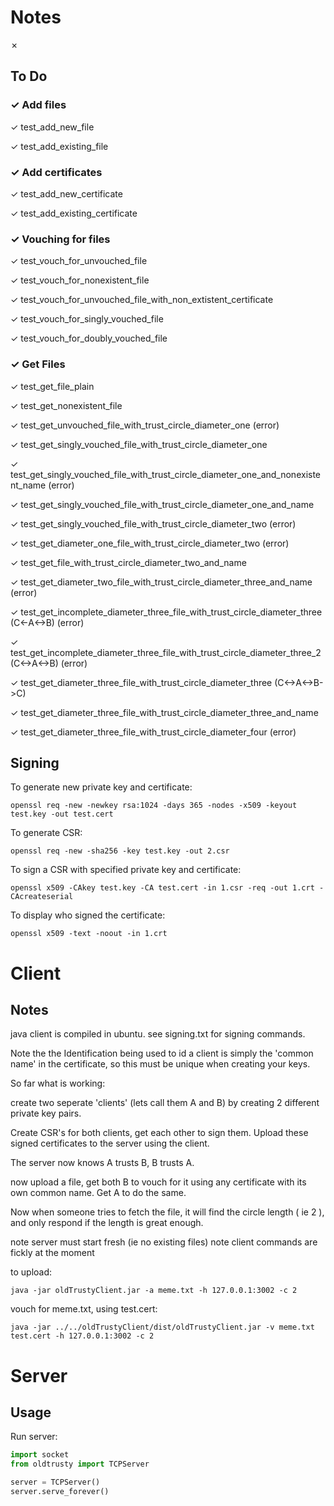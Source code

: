 # Notes

✗

## To Do

### ✓ Add files

✓ test_add_new_file

✓ test_add_existing_file

### ✓ Add certificates

✓ test_add_new_certificate

✓ test_add_existing_certificate

### ✓ Vouching for files

✓ test_vouch_for_unvouched_file

✓ test_vouch_for_nonexistent_file

✓ test_vouch_for_unvouched_file_with_non_extistent_certificate

✓ test_vouch_for_singly_vouched_file

✓ test_vouch_for_doubly_vouched_file

### ✓ Get Files

✓ test_get_file_plain

✓ test_get_nonexistent_file

✓ test_get_unvouched_file_with_trust_circle_diameter_one (error)


✓ test_get_singly_vouched_file_with_trust_circle_diameter_one

✓ test_get_singly_vouched_file_with_trust_circle_diameter_one_and_nonexistent_name (error)

✓ test_get_singly_vouched_file_with_trust_circle_diameter_one_and_name

✓ test_get_singly_vouched_file_with_trust_circle_diameter_two (error)


✓ test_get_diameter_one_file_with_trust_circle_diameter_two (error)

✓ test_get_file_with_trust_circle_diameter_two_and_name

✓ test_get_diameter_two_file_with_trust_circle_diameter_three_and_name (error)


✓ test_get_incomplete_diameter_three_file_with_trust_circle_diameter_three (C<-A<->B) (error)

✓ test_get_incomplete_diameter_three_file_with_trust_circle_diameter_three_2 (C<->A<->B) (error)

✓ test_get_diameter_three_file_with_trust_circle_diameter_three (C<->A<->B->C)

✓ test_get_diameter_three_file_with_trust_circle_diameter_three_and_name

✓ test_get_diameter_three_file_with_trust_circle_diameter_four (error)



## Signing

To generate new private key and certificate:

```
openssl req -new -newkey rsa:1024 -days 365 -nodes -x509 -keyout test.key -out test.cert
```

To generate CSR:

```
openssl req -new -sha256 -key test.key -out 2.csr
```

To sign a CSR with specified private key and certificate:

```
openssl x509 -CAkey test.key -CA test.cert -in 1.csr -req -out 1.crt -CAcreateserial
```

To display who signed the certificate:

```
openssl x509 -text -noout -in 1.crt
```

# Client

## Notes

java client is compiled in ubuntu. see signing.txt for signing commands.

Note the the Identification being used to id a client is simply the 'common name' in the certificate, so this must be unique when creating your keys.

So far what is working:

create two seperate 'clients' (lets call them A and B) by creating 2 different private key pairs.

Create CSR's for both clients, get each other to sign them. Upload these signed certificates to the server using the client.

The server now knows A trusts B, B trusts A.

now upload a file, get both B to vouch for it using any certificate with its own common name. Get A to do the same.

Now when someone tries to fetch the file, it will find the circle length ( ie 2 ), and only respond if the length is great enough.

note server must start fresh (ie no existing files)
note client commands are fickly at the moment

to upload:

```
java -jar oldTrustyClient.jar -a meme.txt -h 127.0.0.1:3002 -c 2
```

vouch for meme.txt, using test.cert:

```
java -jar ../../oldTrustyClient/dist/oldTrustyClient.jar -v meme.txt test.cert -h 127.0.0.1:3002 -c 2
```

# Server

## Usage

Run server:

```python
import socket
from oldtrusty import TCPServer

server = TCPServer()
server.serve_forever()
```
